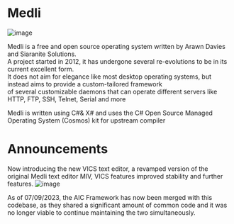 # Medli  
![image](https://github.com/Siaranite-Solutions/Medli/assets/19764552/fd6327be-08cd-48b2-b29c-63a7996de139)

Medli is a free and open source operating system written by Arawn Davies and Siaranite Solutions.  
A project started in 2012, it has undergone several re-evolutions to be in its current excellent form.  
It does not aim for elegance like most desktop operating systems, but instead aims to provide a custom-tailored framework  
of several customizable daemons that can operate different servers like HTTP, FTP, SSH, Telnet, Serial and more 
   
Medli is written using C#& X# and uses the C# Open Source Managed Operating System (Cosmos) kit for upstream compiler

# Announcements

Now introducing the new VICS text editor, a revamped version of the original Medli text editor MIV, VICS features improved stability and further features.
![image](https://github.com/Siaranite-Solutions/Medli/assets/19764552/c795ff23-a5cb-4b9c-8a1f-ac574ea5370e)


As of 07/09/2023, the AIC Framework has now been merged with this codebase, as they shared a significant amount
of common code and it was no longer viable to continue maintaining the two simultaneously.

